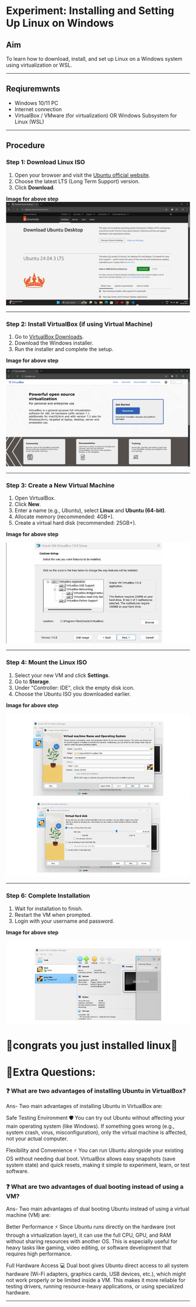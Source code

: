 #  **Experiment: Installing and Setting Up Linux on Windows**

## **Aim**
To learn how to download, install, and set up Linux on a Windows system using virtualization or WSL.

---

## **Reqiuremwnts**
- Windows 10/11 PC
- Internet connection
- VirtualBox / VMware (for virtualization) OR Windows Subsystem for Linux (WSL)

---

## **Procedure**

### **Step 1: Download Linux ISO**
1. Open your browser and visit the [Ubuntu official website](https://ubuntu.com/download/desktop).
2. Choose the latest LTS (Long Term Support) version.
3. Click **Download**.

**Image for above step**  
![install Ubuntu ISO](<ubuntu download 2025-08-18 163707.png>)

---

### **Step 2: Install VirtualBox** (if using Virtual Machine)
1. Go to [VirtualBox Downloads](https://www.virtualbox.org/wiki/Downloads).
2. Download the Windows installer.
3. Run the installer and complete the setup.

**Image for above step** 

![install virtual box](<virtual box download 2025-08-18 164121.png>)

---

### **Step 3: Create a New Virtual Machine**
1. Open VirtualBox.
2. Click **New**.
3. Enter a name (e.g., *Ubuntu*), select **Linux** and **Ubuntu (64-bit)**.
4. Allocate memory (recommended: 4GB+).
5. Create a virtual hard disk (recommended: 25GB+).

**Image for above step** 

![Create Virtual Machine](<setup  2025-08-18 165234.png>)

---

### Step 4: Mount the Linux ISO
1. Select your new VM and click **Settings**.
2. Go to **Storage**.
3. Under "Controller: IDE", click the empty disk icon.
4. Choose the Ubuntu ISO you downloaded earlier.

**Image for above step**  

![Memory allocation](<memory1  2025-08-18 165510.png>)
![Memory allocation](<memory2 2025-08-18 165853.png>)

---
### Step 6: Complete Installation
1. Wait for installation to finish.
2. Restart the VM when prompted.
3. Login with your username and password.

**Image for above step**  

![Ubuntu Desktop](<Installed 2025-08-18 170307.png>)

# 🎉**congrats you just installed linux**🎉



# 📌Extra Questions:
### ❓ What are two advantages of installing Ubuntu in VirtualBox?

 Ans- Two main advantages of installing Ubuntu in VirtualBox are:

Safe Testing Environment 🛡️
You can try out Ubuntu without affecting your main operating system (like Windows).
If something goes wrong (e.g., system crash, virus, misconfiguration), only the virtual machine is affected, not your actual computer.

Flexibility and Convenience ⚡
You can run Ubuntu alongside your existing OS without needing dual boot.
VirtualBox allows easy snapshots (save system state) and quick resets, making it simple to experiment, learn, or test software.


### ❓ What are two advantages of dual booting instead of using a VM?

Ans- Two main advantages of dual booting Ubuntu instead of using a virtual machine (VM) are:

Better Performance ⚡
Since Ubuntu runs directly on the hardware (not through a virtualization layer), it can use the full CPU, GPU, and RAM without sharing resources with another OS.
This is especially useful for heavy tasks like gaming, video editing, or software development that requires high performance.

Full Hardware Access 💻
Dual boot gives Ubuntu direct access to all system hardware (Wi-Fi adapters, graphics cards, USB devices, etc.), which might not work properly or be limited inside a VM.
This makes it more reliable for testing drivers, running resource-heavy applications, or using specialized hardware.

 

---